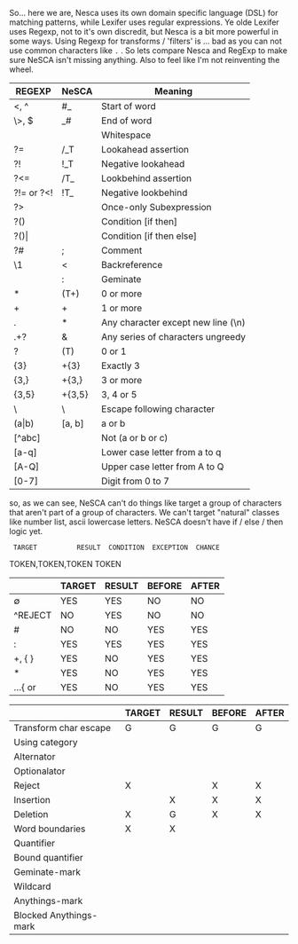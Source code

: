 So... here we are, Nesca uses its own domain specific language (DSL) for matching patterns, while Lexifer uses regular expressions. Ye olde Lexifer uses Regexp, not to it's own discredit, but Nesca is a bit more powerful in some ways. Using Regexp for transforms / 'filters' is ... bad as you can not use common characters like `.` . So lets compare Nesca and RegExp to make sure NeSCA isn't missing anything. Also to feel like I'm not reinventing the wheel.

| REGEXP     | NeSCA    | Meaning                            |
|------------|----------|------------------------------------|
| \<, ^      | #_       | Start of word                      |
| \\>, $     | _#       | End of word                        |
|            |          | Whitespace                         |
| ?=         | /_T      | Lookahead assertion                |
| ?!         | !_T      | Negative lookahead                 |
| ?<=        | /T_      | Lookbehind assertion               |
| ?!= or ?<! | !T_      | Negative lookbehind                |
| ?>         |          | Once-only Subexp­ression            |
| ?()        |          | Condition [if then]                |
| ?()\|      |          | Condition [if then else]           |
| ?#         | ;        | Comment                            |
| \1         | <        | Backreference                      |
|            | :        | Geminate                           |
| *          | (T+)     | 0 or more                          |
| +          | +        | 1 or more                          |
| .          | *        | Any character except new line (\n) |
| .+?        | &        | Any series of characters ungreedy  |
| ?          | (T)      | 0 or 1                             |
| {3}        | +{3}     | Exactly 3                          |
| {3,}       | +{3,}    | 3 or more                          |
| {3,5}      | +{3,5}   | 3, 4 or 5                          |
| \          | \        | Escape following character         |
| (a\|b)     | [a, b]   | a or b                             |
| [^abc]     |          | Not (a or b or c)                  |
| [a-q]      |          | Lower case letter from a to q      |
| [A-Q]      |          | Upper case letter from A to Q      |
| [0-7]      |          | Digit from 0 to 7                  |

so, as we can see, NeSCA can't do things like target a group of characters that aren't part of a group of characters. We can't target "natural" classes like number list, ascii lowercase letters. NeSCA doesn't have if / else / then logic yet.



     TARGET          RESULT  CONDITION  EXCEPTION  CHANCE
TOKEN,TOKEN,TOKEN    TOKEN


|         | TARGET | RESULT | BEFORE | AFTER |
|---------|--------|--------|--------|-------|
| ∅       | YES    | YES    | NO     | NO    | IF MODE IS BEFORE OR AFTER
| ^REJECT | NO     | YES    | NO     | NO    | IF MODE IS NOT RESULT
| #       | NO     | NO     | YES    | YES   | IF MODE IS TARGET OR RESULT
| :       | YES    | YES    | YES    | YES   |
| +, { }  | YES    | NO     | YES    | YES   | IF MODE IS RESULT
| *       | YES    | NO     | YES    | YES   | IF MODE IS RESULT
| …{ or   | YES    | NO     | YES    | YES   | IF MODE IS RESULT


|                        | TARGET | RESULT | BEFORE | AFTER |
|------------------------|--------|--------|--------|-------|
| Transform char escape  | G      | G      | G      | G     |
| Using category         |        |        |        |       |
| Alternator             |        |        |        |       |
| Optionalator           |        |        |        |       |
| Reject                 | X      |        | X      | X     |
| Insertion              |        | X      | X      | X     |
| Deletion               | X      | G      | X      | X     |
| Word boundaries        | X      | X      |        |       |
| Quantifier             |        |        |        |       |
| Bound quantifier       |        |        |        |       |
| Geminate-mark          |        |        |        |       |
| Wildcard               |        |        |        |       |
| Anythings-mark         |        |        |        |       |
| Blocked Anythings-mark |        |        |        |       |